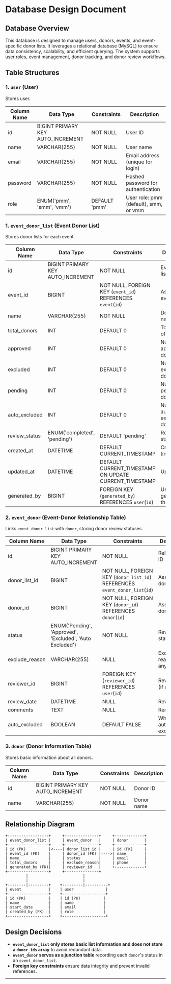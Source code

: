 # Database Design Document

## Database Overview

This database is designed to manage users, donors, events, and event-specific donor lists. It leverages a relational database (MySQL) to ensure data consistency, scalability, and efficient querying. The system supports user roles, event management, donor tracking, and donor review workflows.

## Table Structures

### 1. `user` (User)
Stores user.

| Column Name    | Data Type         | Constraints                                      | Description                         |
|---------------|------------------|------------------------------------------------|-------------------------------------|
| id            | BIGINT PRIMARY KEY AUTO_INCREMENT | NOT NULL | User ID |
| name          | VARCHAR(255)     | NOT NULL | User name |
| email         | VARCHAR(255)     | NOT NULL | Email address (unique for login) |
| password      | VARCHAR(255)     | NOT NULL | Hashed password for authentication |
| role          | ENUM('pmm', 'smm', 'vmm') | DEFAULT 'pmm' | User role: pmm (default), smm, or vmm |


### 1. `event_donor_list` (Event Donor List)
Stores donor lists for each event.

| Column Name    | Data Type         | Constraints                                      | Description                         |
|---------------|------------------|------------------------------------------------|-------------------------------------|
| id            | BIGINT PRIMARY KEY AUTO_INCREMENT | NOT NULL | Event donor list ID |
| event_id      | BIGINT           | NOT NULL, FOREIGN KEY (`event_id`) REFERENCES `event`(`id`) | Associated event ID |
| name          | VARCHAR(255)     | NOT NULL | Donor list name |
| total_donors  | INT              | DEFAULT 0 | Total number of donors |
| approved      | INT              | DEFAULT 0 | Number of approved donors |
| excluded      | INT              | DEFAULT 0 | Number of excluded donors |
| pending       | INT              | DEFAULT 0 | Number of pending donors |
| auto_excluded | INT              | DEFAULT 0 | Number of automatically excluded donors |
| review_status | ENUM('completed', 'pending') | DEFAULT 'pending' | Review status |
| created_at    | DATETIME         | DEFAULT CURRENT_TIMESTAMP | Creation time |
| updated_at    | DATETIME         | DEFAULT CURRENT_TIMESTAMP ON UPDATE CURRENT_TIMESTAMP | Update time |
| generated_by  | BIGINT           | FOREIGN KEY (`generated_by`) REFERENCES `user`(`id`) | User ID who generated the list |

### 2. `event_donor` (Event-Donor Relationship Table)
Links `event_donor_list` with `donor`, storing donor review statuses.

| Column Name   | Data Type        | Constraints                                      | Description               |
|--------------|-----------------|------------------------------------------------|---------------------------|
| id           | BIGINT PRIMARY KEY AUTO_INCREMENT | NOT NULL | Relationship ID |
| donor_list_id | BIGINT         | NOT NULL, FOREIGN KEY (`donor_list_id`) REFERENCES `event_donor_list`(`id`) | Associated donor list ID |
| donor_id     | BIGINT          | NOT NULL, FOREIGN KEY (`donor_id`) REFERENCES `donor`(`id`) | Associated donor ID |
| status       | ENUM('Pending', 'Approved', 'Excluded', 'Auto Excluded') | NOT NULL | Review status |
| exclude_reason | VARCHAR(255)  | NULL | Exclusion reason (if any) |
| reviewer_id  | BIGINT          | FOREIGN KEY (`reviewer_id`) REFERENCES `user`(`id`) | Reviewer ID (if any) |
| review_date  | DATETIME        | NULL | Review date |
| comments     | TEXT            | NULL | Remarks |
| auto_excluded | BOOLEAN        | DEFAULT FALSE | Whether automatically excluded |

### 3. `donor` (Donor Information Table)
Stores basic information about all donors.

| Column Name   | Data Type        | Constraints                                      | Description               |
|--------------|-----------------|------------------------------------------------|---------------------------|
| id           | BIGINT PRIMARY KEY AUTO_INCREMENT | NOT NULL | Donor ID |
| name         | VARCHAR(255)     | NOT NULL | Donor name |

## Relationship Diagram

```
+------------------+     +---------------+     +-------------+
| event_donor_list |     | event_donor   |     | donor       |
+------------------+     +---------------+     +-------------+
| id (PK)          |<----| donor_list_id |     | id (PK)     |
| event_id (FK)    |     | donor_id (FK) |---->| name        |
| name             |     | status        |     | email       |
| total_donors     |     | exclude_reason|     | phone       |
| generated_by (FK)|     | reviewer_id   |     +-------------+
+------------------+     +---------------+
         |                        |
         |                        |
+--------|---------+    +---------|----------+
| event            |    | user              |
+------------------+    +-------------------+
| id (PK)          |    | id (PK)          |
| name             |    | name             |
| start_date       |    | email            |
| created_by (FK)  |    | role             |
+------------------+    +-------------------+
```


## Design Decisions
- **`event_donor_list` only stores basic list information and does not store a `donor_ids` array** to avoid redundant data.
- **`event_donor` serves as a junction table** recording each `donor`'s status in an `event_donor_list`.
- **Foreign key constraints** ensure data integrity and prevent invalid references.

---


